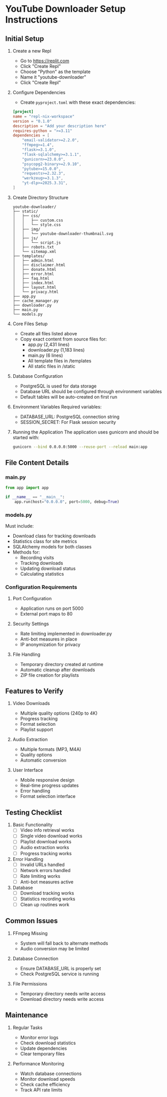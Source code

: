 
# YouTube Downloader Setup Instructions

## Initial Setup

1. Create a new Repl
   - Go to https://replit.com
   - Click "Create Repl"
   - Choose "Python" as the template
   - Name it "youtube-downloader"
   - Click "Create Repl"

2. Configure Dependencies
   - Create `pyproject.toml` with these exact dependencies:
   ```toml
   [project]
   name = "repl-nix-workspace"
   version = "0.1.0"
   description = "Add your description here"
   requires-python = ">=3.11"
   dependencies = [
       "email-validator>=2.2.0",
       "ffmpeg>=1.4",
       "flask>=3.1.0",
       "flask-sqlalchemy>=3.1.1",
       "gunicorn>=23.0.0",
       "psycopg2-binary>=2.9.10",
       "pytube>=15.0.0",
       "requests>=2.32.3",
       "werkzeug>=3.1.3",
       "yt-dlp>=2025.3.31",
   ]
   ```

3. Create Directory Structure
   ```
   youtube-downloader/
   ├── static/
   │   ├── css/
   │   │   ├── custom.css
   │   │   └── style.css
   │   ├── img/
   │   │   └── youtube-downloader-thumbnail.svg
   │   ├── js/
   │   │   └── script.js
   │   ├── robots.txt
   │   └── sitemap.xml
   ├── templates/
   │   ├── admin.html
   │   ├── disclaimer.html
   │   ├── donate.html
   │   ├── error.html
   │   ├── faq.html
   │   ├── index.html
   │   ├── layout.html
   │   └── privacy.html
   ├── app.py
   ├── cache_manager.py
   ├── downloader.py
   ├── main.py
   └── models.py
   ```

4. Core Files Setup
   - Create all files listed above
   - Copy exact content from source files for:
     - app.py (2,431 lines)
     - downloader.py (1,183 lines)
     - main.py (6 lines)
     - All template files in /templates
     - All static files in /static

5. Database Configuration
   - PostgreSQL is used for data storage
   - Database URL should be configured through environment variables
   - Default tables will be auto-created on first run

6. Environment Variables
   Required variables:
   - DATABASE_URL: PostgreSQL connection string
   - SESSION_SECRET: For Flask session security

7. Running the Application
   The application uses gunicorn and should be started with:
   ```bash
   gunicorn --bind 0.0.0.0:5000 --reuse-port --reload main:app
   ```

## File Content Details

### main.py
```python
from app import app

if __name__ == "__main__":
    app.run(host="0.0.0.0", port=5000, debug=True)
```

### models.py
Must include:
- Download class for tracking downloads
- Statistics class for site metrics
- SQLAlchemy models for both classes
- Methods for:
  - Recording visits
  - Tracking downloads
  - Updating download status
  - Calculating statistics

### Configuration Requirements

1. Port Configuration
   - Application runs on port 5000
   - External port maps to 80

2. Security Settings
   - Rate limiting implemented in downloader.py
   - Anti-bot measures in place
   - IP anonymization for privacy

3. File Handling
   - Temporary directory created at runtime
   - Automatic cleanup after downloads
   - ZIP file creation for playlists

## Features to Verify

1. Video Downloads
   - Multiple quality options (240p to 4K)
   - Progress tracking
   - Format selection
   - Playlist support

2. Audio Extraction
   - Multiple formats (MP3, M4A)
   - Quality options
   - Automatic conversion

3. User Interface
   - Mobile responsive design
   - Real-time progress updates
   - Error handling
   - Format selection interface

## Testing Checklist

1. Basic Functionality
   - [ ] Video info retrieval works
   - [ ] Single video download works
   - [ ] Playlist download works
   - [ ] Audio extraction works
   - [ ] Progress tracking works

2. Error Handling
   - [ ] Invalid URLs handled
   - [ ] Network errors handled
   - [ ] Rate limiting works
   - [ ] Anti-bot measures active

3. Database
   - [ ] Download tracking works
   - [ ] Statistics recording works
   - [ ] Clean up routines work

## Common Issues

1. FFmpeg Missing
   - System will fall back to alternate methods
   - Audio conversion may be limited

2. Database Connection
   - Ensure DATABASE_URL is properly set
   - Check PostgreSQL service is running

3. File Permissions
   - Temporary directory needs write access
   - Download directory needs write access

## Maintenance

1. Regular Tasks
   - Monitor error logs
   - Check download statistics
   - Update dependencies
   - Clear temporary files

2. Performance Monitoring
   - Watch database connections
   - Monitor download speeds
   - Check cache efficiency
   - Track API rate limits
